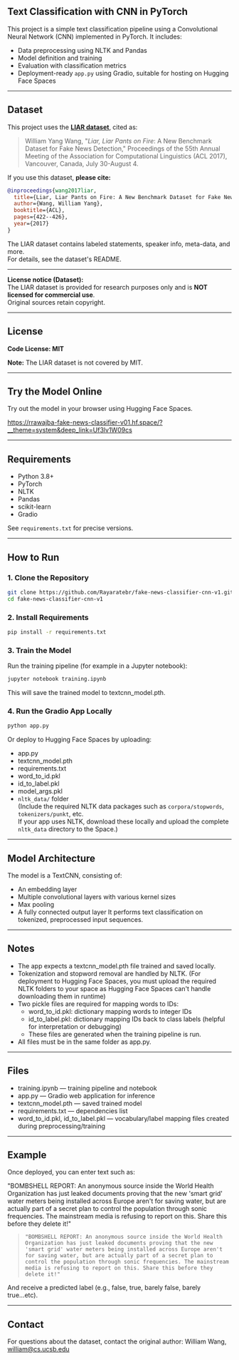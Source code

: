 ## Text Classification with CNN in PyTorch

This project is a simple text classification pipeline using a Convolutional Neural Network (CNN) implemented in PyTorch. It includes:

- Data preprocessing using NLTK and Pandas
- Model definition and training
- Evaluation with classification metrics
- Deployment-ready `app.py` using Gradio, suitable for hosting on Hugging Face Spaces

---

## Dataset

This project uses the **[LIAR dataset](https://www.cs.ucsb.edu/~william/data/liar_dataset.zip)**, cited as:

> William Yang Wang, "*Liar, Liar Pants on Fire*: A New Benchmark Dataset for Fake News Detection," Proceedings of the 55th Annual Meeting of the Association for Computational Linguistics (ACL 2017), Vancouver, Canada, July 30-August 4.

If you use this dataset, **please cite:**

```bibtex
@inproceedings{wang2017liar,
  title={Liar, Liar Pants on Fire: A New Benchmark Dataset for Fake News Detection},
  author={Wang, William Yang},
  booktitle={ACL},
  pages={422--426},
  year={2017}
}
```
The LIAR dataset contains labeled statements, speaker info, meta-data, and more.  
For details, see the dataset's README.

---

**License notice (Dataset):**  
The LIAR dataset is provided for research purposes only and is **NOT licensed for commercial use**.  
Original sources retain copyright.

---

## License

**Code License: MIT**

**Note:** The LIAR dataset is not covered by MIT.  

---

## Try the Model Online

Try out the model in your browser using Hugging Face Spaces.

https://rrawajba-fake-news-classifier-v01.hf.space/?__theme=system&deep_link=Uf3lv1W09cs

---

##  Requirements

- Python 3.8+
- PyTorch
- NLTK
- Pandas
- scikit-learn
- Gradio

See `requirements.txt` for precise versions.

---

##  How to Run

### 1. Clone the Repository

```bash
git clone https://github.com/Rayaratebr/fake-news-classifier-cnn-v1.git
cd fake-news-classifier-cnn-v1
```
### 2. Install Requirements
```bash
pip install -r requirements.txt
```
### 3. Train the Model
Run the training pipeline (for example in a Jupyter notebook):
```bash
jupyter notebook training.ipynb

```
This will save the trained model to textcnn_model.pth.

### 4. Run the Gradio App Locally
```bash
python app.py
```
Or deploy to Hugging Face Spaces by uploading:

- app.py
- textcnn_model.pth
- requirements.txt
- word_to_id.pkl
- id_to_label.pkl
- model_args.pkl
- `nltk_data/` folder  
    (Include the required NLTK data packages such as `corpora/stopwords`, `tokenizers/punkt`, etc.  
    If your app uses NLTK, download these locally and upload the complete `nltk_data` directory to the Space.)

--- 
##  Model Architecture

The model is a TextCNN, consisting of:

- An embedding layer
- Multiple convolutional layers with various kernel sizes
- Max pooling
- A fully connected output layer
It performs text classification on tokenized, preprocessed input sequences.


--- 
##  Notes

- The app expects a textcnn_model.pth file trained and saved locally.
- Tokenization and stopword removal are handled by NLTK. (For deployment to Hugging Face Spaces, you must upload the required NLTK folders to your space as Hugging Face Spaces can't handle downloading them in runtime)
- Two pickle files are required for mapping words to IDs:
    - word_to_id.pkl: dictionary mapping words to integer IDs
    - id_to_label.pkl: dictionary mapping IDs back to class labels (helpful for interpretation or debugging)
    - These files are generated when the training pipeline is run.
- All files must be in the same folder as app.py.


--- 
##  Files

- training.ipynb — training pipeline and notebook
- app.py — Gradio web application for inference
- textcnn_model.pth — saved trained model
- requirements.txt — dependencies list
- word_to_id.pkl, id_to_label.pkl — vocabulary/label mapping files created during preprocessing/training

---
## Example
Once deployed, you can enter text such as:

"BOMBSHELL REPORT: An anonymous source inside the World Health Organization has just leaked documents proving that the new 'smart grid' water meters being installed across Europe aren't for saving water, but are actually part of a secret plan to control the population through sonic frequencies. The mainstream media is refusing to report on this. Share this before they delete it!"

> `"BOMBSHELL REPORT: An anonymous source inside the World Health Organization has just leaked documents proving that the new 'smart grid' water meters being installed across Europe aren't for saving water, but are actually part of a secret plan to control the population through sonic frequencies. The mainstream media is refusing to report on this. Share this before they delete it!"`


And receive a predicted label (e.g., false, true, barely false, barely true...etc).

---

## Contact
For questions about the dataset, contact the original author:
William Wang, william@cs.ucsb.edu


